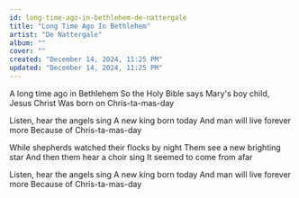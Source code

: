 ```yaml
---
id: long-time-ago-in-bethlehem-de-nattergale
title: "Long Time Ago In Bethlehem"
artist: "De Nattergale"
album: ""
cover: ""
created: "December 14, 2024, 11:25 PM"
updated: "December 14, 2024, 11:25 PM"
---
```


A long time ago in Bethlehem
So the Holy Bible says
Mary's boy child, Jesus Christ
Was born on Chris-ta-mas-day

Listen, hear the angels sing
A new king born today
And man will live forever more
Because of Chris-ta-mas-day

While shepherds watched their flocks by night
Them see a new brighting star
And then them hear a choir sing
It seemed to come from afar

Listen, hear the angels sing
A new king born today
And man will live forever more
Because of Chris-ta-mas-day